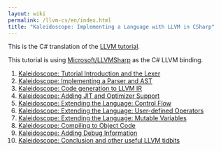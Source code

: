 ```yaml
---
layout: wiki
permalink: /llvm-cs/en/index.html
title: "Kaleidoscope: Implementing a Language with LLVM in CSharp"
---
```


This is the C\# translation of the [LLVM tutorial](http://releases.llvm.org/5.0.0/docs/tutorial/).

This tutorial is using [Microsoft/LLVMSharp](https://github.com/Microsoft/LLVMSharp/) as the C\# LLVM binding.

1. [Kaleidoscope: Tutorial Introduction and the Lexer](./CSharpLangImpl01/)
2. [Kaleidoscope: Implementing a Parser and AST](./CSharpLangImpl02/)
3. [Kaleidoscope: Code generation to LLVM IR](./CSharpLangImpl03/)
4. [Kaleidoscope: Adding JIT and Optimizer Support](./CSharpLangImpl04/)
5. [Kaleidoscope: Extending the Language: Control Flow](./CSharpLangImpl05/)
6. [Kaleidoscope: Extending the Language: User-defined Operators](./CSharpLangImpl06/)
7. [Kaleidoscope: Extending the Language: Mutable Variables](./CSharpLangImpl07/)
8. [Kaleidoscope: Compiling to Object Code](./CSharpLangImpl08/)
9. [Kaleidoscope: Adding Debug Information](./CSharpLangImpl09/)
10. [Kaleidoscope: Conclusion and other useful LLVM tidbits](./CSharpLangImpl10/)
